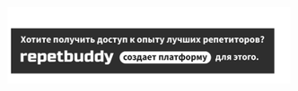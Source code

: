 [![Header](https://github.com/Senka04/Senka04/blob/master/assets/header.png)](https://www.youtube.com/channel/UCslaTz670KsHpmZ_W4dDXTw)
